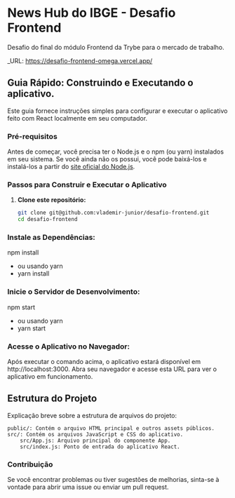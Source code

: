 # News Hub do IBGE - Desafio Frontend

Desafio do final do módulo Frontend da Trybe para o mercado de trabalho.

_URL: <https://desafio-frontend-omega.vercel.app/>

## Guia Rápido: Construindo e Executando o aplicativo.

Este guia fornece instruções simples para configurar e executar o aplicativo feito com React localmente em seu computador.

### Pré-requisitos

Antes de começar, você precisa ter o Node.js e o npm (ou yarn) instalados em seu sistema. Se você ainda não os possui, você pode baixá-los e instalá-los a partir do [site oficial do Node.js](https://nodejs.org/).

### Passos para Construir e Executar o Aplicativo

1. **Clone este repositório:**

   ```bash
   git clone git@github.com:vlademir-junior/desafio-frontend.git
   cd desafio-frontend
   

### Instale as Dependências:

npm install
* ou usando yarn
* yarn install


### Inicie o Servidor de Desenvolvimento:

npm start
* ou usando yarn
* yarn start


### Acesse o Aplicativo no Navegador:

Após executar o comando acima, o aplicativo estará disponível em http://localhost:3000. Abra seu navegador e acesse esta URL para ver o aplicativo em funcionamento.


## Estrutura do Projeto

Explicação breve sobre a estrutura de arquivos do projeto:

    public/: Contém o arquivo HTML principal e outros assets públicos.
    src/: Contém os arquivos JavaScript e CSS do aplicativo.
        src/App.js: Arquivo principal do componente App.
        src/index.js: Ponto de entrada do aplicativo React.



### Contribuição

Se você encontrar problemas ou tiver sugestões de melhorias, sinta-se à vontade para abrir uma issue ou enviar um pull request.
